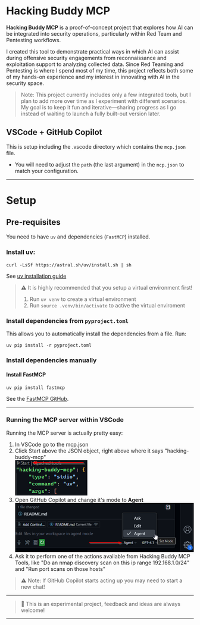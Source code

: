 # Hacking Buddy MCP

**Hacking Buddy MCP** is a proof-of-concept project that explores how AI can be integrated into security operations, particularly within Red Team and Pentesting workflows. 

I created this tool to demonstrate practical ways in which AI can assist during offensive security engagements from reconnaissance and exploitation support to analyzing collected data. Since Red Teaming and Pentesting is where I spend most of my time, this project reflects both some of my hands-on experience and my interest in innovating with AI in the security space.

> Note: This project currently includes only a few integrated tools, but I plan to add more over time as I experiment with different scenarios. My goal is to keep it fun and iterative—sharing progress as I go instead of waiting to launch a fully built-out version later.


## VSCode + GitHub Copilot
This is setup including the .vscode directory which contains the `mcp.json` file.
- You will need to adjust the `path` (the last argument) in the `mcp.json` to match your configuration.

---    
# Setup
## Pre-requisites
You need to have `uv` and dependencies (`FastMCP`) installed.

### Install uv:
```shell
curl -LsSf https://astral.sh/uv/install.sh | sh
```
See [uv installation guide](https://docs.astral.sh/uv/getting-started/installation/)

> ⚠️ It is highly recommended that you setup a virtual environment first!
> 1. Run `uv venv` to create a virtual environment
> 2. Run `source .venv/bin/activate` to active the virtual enviroment 

### Install dependencies from `pyproject.toml`
This allows you to automatically install the dependencies from a file. Run:
```shell
uv pip install -r pyproject.toml
```

### Install dependencies manually
#### Install FastMCP
```shell
uv pip install fastmcp
```
See the [FastMCP GitHub](https://github.com/jlowin/fastmcp).

---   
### Running the MCP server within VSCode
Running the MCP server is actually pretty easy:
1. In VSCode go to the mcp.json
2. Click Start above the JSON object, right above where it says "hacking-buddy-mcp"   
![Starting MCP Server](MCP-Start.png)   
3. Open GitHub Copilot and change it's mode to **Agent**   
![Change GitHub Copilot to Agent Mode](ChangeToAgentMode.png)   
4. Ask it to perform one of the actions available from Hacking Buddy MCP Tools, like "Do an nmap discovery scan on this ip range 192.168.1.0/24" and "Run port scans on those hosts"
> ⚠ Note: If GitHub Copilot starts acting up you may need to start a new chat!

---    

> 🚧 This is an experimental project, feedback and ideas are always welcome!

---    
